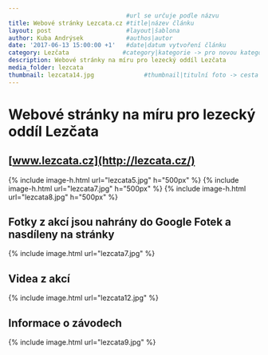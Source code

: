 ```yaml
---
                                 #url se určuje podle názvu
title: Webové stránky Lezcata.cz #title|název článku   
layout: post                     #layout|šablona
author: Kuba Andrýsek            #authos|autor
date: '2017-06-13 15:00:00 +1'   #date|datum vytvoření článku
category: Lezčata               #category|kategorie -> pro novou kategorii je potřeba vytvořit stránku v "categories"
description: Webové stránky na míru pro lezecký oddíl Lezčata             #Header|nadpis
media_folder: lezcata
thumbnail: lezcata14.jpg              #thumbnail|titulní foto -> cesta "/img/blog/**nazev-clanku/Kolo.png**"
--- 
```


# Webové stránky na míru pro lezecký oddíl Lezčata
## [www.lezcata.cz](http://lezcata.cz/)

{% include image-h.html
url="lezcata5.jpg"
h="500px"
%}
{% include image-h.html
url="lezcata7.jpg"
h="500px"
%}
{% include image-h.html
url="lezcata8.jpg"
h="500px"
%}



## Fotky z akcí jsou nahrány do Google Fotek a nasdíleny na stránky

{% include image.html
url="lezcata7.jpg"
%}

## Videa z akcí

{% include image.html
url="lezcata12.jpg"
%}

## Informace o závodech

{% include image.html
url="lezcata9.jpg"
%}